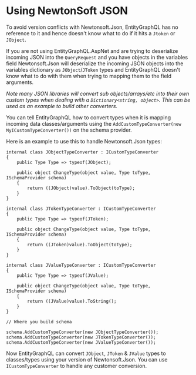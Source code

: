 # Using NewtonSoft JSON

To avoid version conflicts with Newtonsoft.Json, EntityGraphQL has no reference to it and hence doesn't know what to do if it hits a `Jtoken` or `JObject`.

If you are not using EntityGraphQL.AspNet and are trying to deserialize incoming JSON into the `QueryRequest` and you have objects in the variables field Newtonsoft.Json will deserialize the incoming JSON objects into the variables dictionary as `JObject`/`JToken` types and EntityGraphQL doesn't know what to do with them when trying to mapping them to the field arguments.

_Note many JSON libraries will convert sub objects/arrays/etc into their own custom types when dealing with a `Dictionary<string, object>`. This can be used as an example to build other converters._

You can tell EntityGraphQL how to convert types when it is mapping incoming data classes/arguments using the `AddCustomTypeConverter(new MyICustomTypeConverter())` on the schema provider.

Here is an example to use this to handle Newtonsoft.Json types:

```
internal class JObjectTypeConverter : ICustomTypeConverter
{
    public Type Type => typeof(JObject);

    public object ChangeType(object value, Type toType, ISchemaProvider schema)
    {
        return ((JObject)value).ToObject(toType);
    }
}

internal class JTokenTypeConverter : ICustomTypeConverter
{
    public Type Type => typeof(JToken);

    public object ChangeType(object value, Type toType, ISchemaProvider schema)
    {
        return ((JToken)value).ToObject(toType);
    }
}

internal class JValueTypeConverter : ICustomTypeConverter
{
    public Type Type => typeof(JValue);

    public object ChangeType(object value, Type toType, ISchemaProvider schema)
    {
        return ((JValue)value).ToString();
    }
}

// Where you build schema

schema.AddCustomTypeConverter(new JObjectTypeConverter());
schema.AddCustomTypeConverter(new JTokenTypeConverter());
schema.AddCustomTypeConverter(new JValueTypeConverter());
```

Now EntityGraphQL can convert `JObject`, `JToken` & `JValue` types to classes/types using your version of Newtonsoft.Json. You can use `ICustomTypeConverter` to handle any customer conversion.
